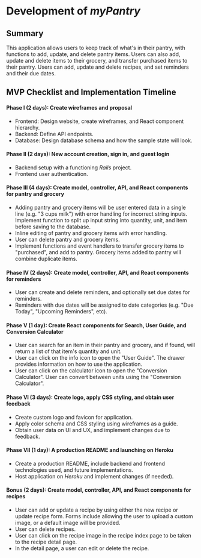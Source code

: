 # Development of *myPantry*

## Summary
This application allows users to keep track of what's in their pantry, with functions to add, update, and delete pantry items. Users can also add, update and delete items to their grocery, and transfer purchased items to their pantry. Users can add, update and delete recipes, and set reminders and their due dates.


## MVP Checklist and Implementation Timeline

#### Phase I (2 days): Create wireframes and proposal
- Frontend: Design website, create wireframes, and React component hierarchy.
- Backend: Define API endpoints.
- Database: Design database schema and how the sample state will look.

#### Phase II (2 days): New account creation, sign in, and guest login
- Backend setup with a functioning *Rails* project.
- Frontend user authentication.

#### Phase III (4 days): Create model, controller, API, and React components for pantry and grocery
- Adding pantry and grocery items will be user entered data in a single line (e.g. "3 cups milk") with error handling for incorrect string inputs. Implement function to split up input string into quantity, unit, and item before saving to the database.
- Inline editing of pantry and grocery items with error handling.
- User can delete pantry and grocery items.
- Implement functions and event handlers to transfer grocery items to "purchased", and add to pantry. Grocery items added to pantry will combine duplicate items.

#### Phase IV (2 days): Create model, controller, API, and React components for reminders
- User can create and delete reminders, and optionally set due dates for reminders.
- Reminders with due dates will be assigned to date categories (e.g. "Due Today", "Upcoming Reminders", etc).

#### Phase V (1 day): Create React components for Search, User Guide, and Conversion Calculator
- User can search for an item in their pantry and grocery, and if found, will return a list of that item's quantity and unit.
- User can click on the info icon to open the "User Guide". The drawer provides information on how to use the application.
- User can click on the calculator icon to open the "Conversion Calculator". User can convert between units using the "Conversion Calculator".

#### Phase VI (3 days): Create logo, apply CSS styling, and obtain user feedback
- Create custom logo and favicon for application.
- Apply color schema and CSS styling using wireframes as a guide.
- Obtain user data on UI and UX, and implement changes due to feedback.

#### Phase VII (1 day): A production README and launching on Heroku
- Create a production README, include backend and frontend technologies used, and future implementations.
- Host application on *Heroku* and implement changes (if needed).

#### Bonus (2 days): Create model, controller, API, and React components for recipes
- User can add or update a recipe by using either the new recipe or update recipe form. Forms include allowing the user to upload a custom image, or a default image will be provided.
- User can delete recipes.
- User can click on the recipe image in the recipe index page to be taken to the recipe detail page.
- In the detail page, a user can edit or delete the recipe.
